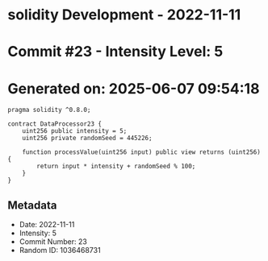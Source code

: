 ﻿# solidity Development - 2022-11-11
# Commit #23 - Intensity Level: 5
# Generated on: 2025-06-07 09:54:18
```solidity
pragma solidity ^0.8.0;

contract DataProcessor23 {
    uint256 public intensity = 5;
    uint256 private randomSeed = 445226;

    function processValue(uint256 input) public view returns (uint256) {
        return input * intensity + randomSeed % 100;
    }
}
```
## Metadata
- Date: 2022-11-11
- Intensity: 5
- Commit Number: 23
- Random ID: 1036468731
